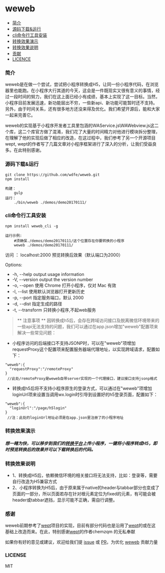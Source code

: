 # weweb

- [简介](###简介)
- [源码下载&运行](###源码下载&运行)
- [cli命令行工具安装](###cli命令行工具安装)
- [转换效果演示](###转换效果演示)
- [转换效果说明](###转换效果说明)
- [贡献](###贡献)
- [LICENCE](###LICENCE)


### 简介

weweb是在做一个尝试，尝试把小程序转换成H5，让同一份小程序代码，在浏览器里也能跑。在小程序大行其道的今天，这会是一件既现实又很有意义的事情，经过一段时间的努力，我们在这上面已经小有成绩，基本上实现了这一目标。当然，小程序目前发展迅速，新功能层出不穷，一些新api、新功能可能暂时还不支持。另外，由于时间关系，还有很多地方还没来得及优化。我们希望开源后，能和大家一起来完善它。

weweb的实现基于小程序开发者工具里包涵的WAService.js\WAWebview.js这二个库，这二个库官方做了混淆，我们花了大量的时间精力对他进行模块拆分整理，在理解了他的实现后做了相应的改造，在这过程中，我们参考了另一个开源项目wept, wept的作者写了几篇文章对小程序框架进行了深入的分析，让我们受益良多。在此特别感谢。



### 源码下载&运行
```
git clone https://github.com/wdfe/weweb.git
npm install

构建：
	gulp
运行：
	./bin/weweb ./demos/demo20170111/
```


### cli命令行工具安装

```
npm install weweb_cli -g

运行示例:
	#须确保./demos/demo20170111/这个位置存在你要转换的小程序
	weweb ./demos/demo20170111/
```
访问 ：
	localhost:2000 预览转换后效果（默认端口为2000）

Options:

-    -h, --help       output usage information
-    -V, --version    output the version number
-    -o, --open       使用 Chrome 打开小程序，仅对 Mac 有效
-    -l, --list       使用默认浏览器打开更新历史
-    -p, --port <n>   指定服务端口，默认 2000
-    -d, --dist <n>   指定生成的路径
-    -t, --transform  只转换小程序,不起web服务


> ** 注意事项 **
因转换成h5后，会存在跨域访问接口及脱离微信环境带来的一些api无法支持的问题，我们可以通过在app.json增加"weweb"配置项来解决一些常见问题：
- 小程序访问的后端接口不支持JSONP时，可以在"weweb"项增加requestProxy这个配置项来配置服务器端代理地址，以实现跨域请求，配置如下：
```
"weweb":{
  "requestProxy":"/remoteProxy"
}
 //此处/remoteProxy是weweb自带server实现的一个代理接口，建议接口支持jsonp格式
```
- 转换成h5后将不支持小程序原生的登录方式，可以通过在"weweb"项增加loginUrl项来设置当调用wx.login时引导到设置好的h5登录页面，配置如下：
```
"weweb":{
  "loginUrl":"/page/h5login"
}
 //注：此处的loginUrl地址必须是在app.json里注册了的小程序地址
```



### 转换效果演示

##### 想一睹为快，可以移步到我们的[转换平台](http://shaomayou.com/weweb/)上传小程序，一键将小程序转成H5，即时预览转换后的效果并可以下载转换后的代码。


### 转换效果说明
- 1、转换成H5后，依赖微信环境的相关接口将无法支持，比如：登录等，需要自行改造为H5兼容方式
- 2、小程序转换为H5后，由于原来属于native的header与tabbar部分也变成了页面的一部分，所以页面若存在针对<page>根元素定位为fixed的元素，有可能会被header或tabbar遮挡，显示可能不正确，需自行调整。

### 感谢
weweb前期参考了[wept]项目的实现，目前有部分代码也是沿用了[wept]的或在这基础上改造而来。在此，特别感谢[wept]的作者chemzqm 的无私奉献

如果你有好的意见或建议，欢迎给我们提 [issue] 或 [PR]，为优化 [weweb] 贡献力量

### LICENSE

MIT

[微信小程序简易教程]: https://mp.weixin.qq.com/debug/wxadoc/dev/
[issue]: https://github.com/wdfe/weweb/issues/new
[PR]: https://github.com/wdfe/weweb/compare
[weweb]: https://github.com/wdfe/weweb
[wept]: https://chemzqm.github.io/wept/#/
